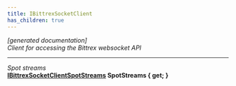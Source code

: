 ```yaml
---
title: IBittrexSocketClient
has_children: true
---
```

*[generated documentation]*  
*Client for accessing the Bittrex websocket API*
  
***
*Spot streams*  
**[IBittrexSocketClientSpotStreams](SpotApi/IBittrexSocketClientSpotStreams.html) SpotStreams { get; }**  
